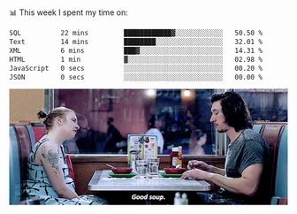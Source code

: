 📊 This week I spent my time on:
<!--START_SECTION:waka-->

```text
SQL          22 mins         ████████████▓░░░░░░░░░░░░   50.50 %
Text         14 mins         ████████░░░░░░░░░░░░░░░░░   32.01 %
XML          6 mins          ███▓░░░░░░░░░░░░░░░░░░░░░   14.31 %
HTML         1 min           ▓░░░░░░░░░░░░░░░░░░░░░░░░   02.98 %
JavaScript   0 secs          ░░░░░░░░░░░░░░░░░░░░░░░░░   00.20 %
JSON         0 secs          ░░░░░░░░░░░░░░░░░░░░░░░░░   00.00 %
```

<!--END_SECTION:waka-->


![](goodSoup.gif)
